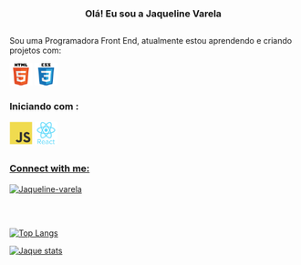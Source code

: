 <h3 align="center">Olá! Eu sou a Jaqueline Varela</h3>

##

<p>Sou uma Programadora Front End, atualmente estou aprendendo e criando projetos com:</p>

 <img src="https://raw.githubusercontent.com/devicons/devicon/master/icons/html5/html5-original-wordmark.svg" alt="html5" width="40" height="40"/> <img src="https://raw.githubusercontent.com/devicons/devicon/master/icons/css3/css3-original-wordmark.svg" alt="css3" width="40" height="40"/>


<h3 align="left">Iniciando com :</h3>
<p align="left"> <img src="https://raw.githubusercontent.com/devicons/devicon/master/icons/javascript/javascript-original.svg" alt="javascript" width="40" height="40"/> </a> <a href="https://reactjs.org/" target="_blank" rel="noreferrer"> <img src="https://raw.githubusercontent.com/devicons/devicon/master/icons/react/react-original-wordmark.svg" alt="react" width="40" height="40"/>

##
  
<h3 align="left">Connect with me:</h3>
  
<a href="https://www.linkedin.com/in/jaqueline-varela-397065268" target="blank"><img align="center" src="https://cdn.jsdelivr.net/gh/devicons/devicon/icons/linkedin/linkedin-plain.svg" alt="Jaqueline-varela" height="30" width="40" /></a>
  
 ##
  <br>
  
[![Top Langs](https://github-readme-stats.vercel.app/api/top-langs/?username=Jaque-varela)](https://github.com/anuraghazra/github-readme-stats)
  
  
  
  [![Jaque stats](https://github-readme-stats.vercel.app/api?username=Jaque-varela)](https://github.com/anuraghazra/github-readme-stats)
  
